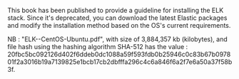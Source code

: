 This book has been published to provide a guideline for installing the ELK stack. Since it's deprecated, you can download the latest Elastic packages and modify the installation method based on the OS's current requirements.

NB : "ELK--CentOS-Ubuntu.pdf", with size of 3,884,357 kb (kilobytes), and file hash using the hashing algorithm SHA-512 has the value : 20fbc5bc092126d402f6ddeb0dc1088a59f593fdb0b25946c0c83b67b097801f2a3016b19a7139825e1bcb17cb2dbfffa296c4c6a846f6a2f7e6a50a37f58b3f.
